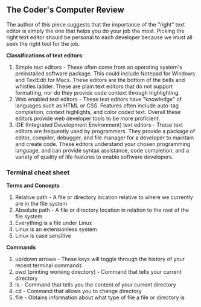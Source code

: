 ## The Coder's Computer Review

The author of this piece suggests that the importance of the "right" text editor is simply the one that helps you do your job the most.  Picking the right text editor should be personal to each developer because we must all seek the right tool for the job.

**Classifications of text editors:**

1. Simple text editors - These often come from an operating system's preinstalled software package.  This could include Notepad for Windows and TextEdit for Macs.  These editors are the bottom of the bells and whistles ladder.  These are plain text editors that do not support formatting, nor do they provide code context through highlighting.
2. Web enabled text editors - These text editors have "knowledge" of languages such as HTML or CSS.  Features often include auto-tag completion, context highlights, and color coded text. Overall these editors provide web developer tools to be more proficient.
3. IDE (Integrated Development Environment) text editors - These text editors are frequently used by programmers.  They provide a package of editor, compiler, debugger, and file manager for a developer to maintain and create code.  These editors understand your chosen programming language, and can provide syntax assistance, code completion, and a variety of quality of life features to enable software developers.

### Terminal cheat sheet

**Terms and Concepts**
1. Relative path - A file or directory location relative to where we currently are in the file system
2. Absolute path - A file or directory location in relation to the root of the file system
3. Everything is a file under Linux
4. Linux is an extensionless system
5. Linux is case sensitive

**Commands**
1. up/down arrows - These keys will toggle through the history of your recent terminal commands
2. pwd (printing working directory) - Command that tells your current directory
3. ls - Command that tells you the content of your current directory
4. cd - Command that allows you to change directory
5. file - Obtains information about what type of file a file or directory is
